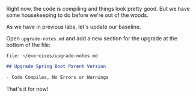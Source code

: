 Right now, the code is compiling and things look pretty good. But we have some housekeeping to do before we're out of the woods.

As we have in previous labs, let's update our baseline.

Open `upgrade-notes.md` and add a new section for the upgrade at the bottom of the file:

```editor:open-file
file: ~/exercises/upgrade-notes.md
```

```markdown
## Upgrade Spring Boot Parent Version

- Code Compiles, No Errors or Warnings
```

That's it for now!
